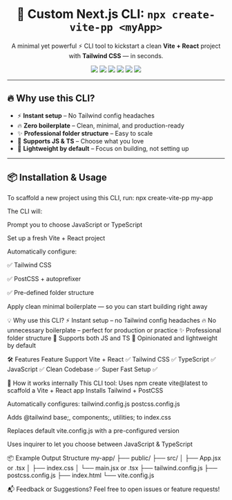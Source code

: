 <h1 align="center">🚀 Custom Next.js CLI: <code>npx create-vite-pp &lt;myApp&gt;</code></h1>

<p align="center">A minimal yet powerful ⚡ CLI tool to kickstart a clean <b>Vite + React</b> project with <b>Tailwind CSS</b> — in seconds.</p>

<p align="center">
  <img src="https://img.shields.io/badge/Powered%20By-Vite%20%2B%20React-blue?style=flat-square&logo=vite" />
  <img src="https://img.shields.io/badge/Tailwind-CSS-38b2ac?style=flat-square&logo=tailwind-css" />
  <img src="https://img.shields.io/badge/TypeScript%2FJavaScript-optional-blueviolet?style=flat-square&logo=typescript" />
  <img src="https://img.shields.io/badge/PostCSS-configured-cc6699?style=flat-square&logo=postcss" />
  <img src="https://img.shields.io/badge/Autoprefixer-enabled-ff6d00?style=flat-square&logo=css3" />
  <img src="https://img.shields.io/badge/Node.js-required-339933?style=flat-square&logo=nodedotjs" />
</p>


---

## 🔥 Why use this CLI?

- ⚡ **Instant setup** – No Tailwind config headaches
- 🔥 **Zero boilerplate** – Clean, minimal, and production-ready
- ✨ **Professional folder structure** – Easy to scale
- 🔄 **Supports JS & TS** – Choose what you love
- 🧼 **Lightweight by default** – Focus on building, not setting up

---

## 📦 Installation & Usage

To scaffold a new project using this CLI, run:
npx create-vite-pp my-app



The CLI will:

Prompt you to choose JavaScript or TypeScript

Set up a fresh Vite + React project

Automatically configure:

✅ Tailwind CSS

✅ PostCSS + autoprefixer

✅ Pre-defined folder structure

Apply clean minimal boilerplate — so you can start building right away

💡 Why use this CLI?
⚡ Instant setup – no Tailwind config headaches
🔥 No unnecessary boilerplate – perfect for production or practice
✨ Professional folder structure
🔄 Supports both JS and TS
🧼 Opinionated and lightweight by default

🛠️ Features
Feature	Support
Vite + React	✅
Tailwind CSS	✅
TypeScript	✅
JavaScript	✅
Clean Codebase	✅
Super Fast Setup	✅


🤖 How it works internally
This CLI tool:
Uses npm create vite@latest to scaffold a Vite + React app
Installs Tailwind + PostCSS

Automatically configures:
tailwind.config.js
postcss.config.js

Adds @tailwind base;, components;, utilities; to index.css

Replaces default vite.config.js with a pre-configured version

Uses inquirer to let you choose between JavaScript & TypeScript

📦 Example Output Structure
my-app/
├── public/
├── src/
│   ├── App.jsx or .tsx
│   ├── index.css
│   └── main.jsx or .tsx
├── tailwind.config.js
├── postcss.config.js
├── index.html
└── vite.config.js

📬 Feedback or Suggestions?
Feel free to open issues or feature requests!

